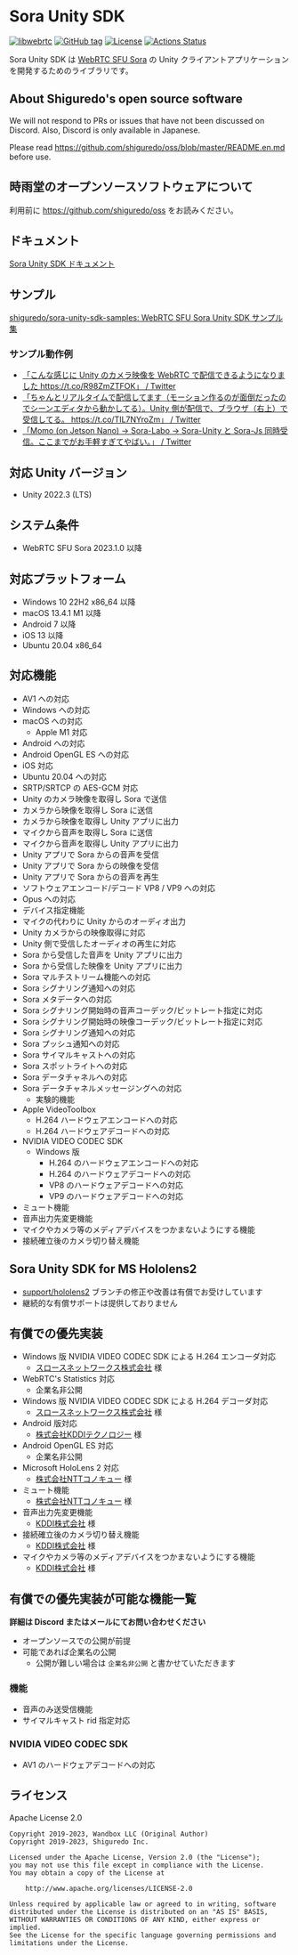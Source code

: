 # Sora Unity SDK

[![libwebrtc](https://img.shields.io/badge/libwebrtc-117.5938-blue.svg)](https://chromium.googlesource.com/external/webrtc/+/branch-heads/5938)
[![GitHub tag](https://img.shields.io/github/tag/shiguredo/sora-unity-sdk.svg)](https://github.com/shiguredo/sora-unity-sdk)
[![License](https://img.shields.io/badge/License-Apache%202.0-blue.svg)](https://opensource.org/licenses/Apache-2.0)
[![Actions Status](https://github.com/shiguredo/sora-unity-sdk/workflows/build/badge.svg)](https://github.com/shiguredo/sora-unity-sdk/actions)

Sora Unity SDK は [WebRTC SFU Sora](https://sora.shiguredo.jp/) の Unity クライアントアプリケーションを開発するためのライブラリです。

## About Shiguredo's open source software

We will not respond to PRs or issues that have not been discussed on Discord. Also, Discord is only available in Japanese.

Please read https://github.com/shiguredo/oss/blob/master/README.en.md before use.

## 時雨堂のオープンソースソフトウェアについて

利用前に https://github.com/shiguredo/oss をお読みください。

## ドキュメント

[Sora Unity SDK ドキュメント](https://sora-unity-sdk.shiguredo.jp/)

## サンプル

[shiguredo/sora\-unity\-sdk\-samples: WebRTC SFU Sora Unity SDK サンプル集](https://github.com/shiguredo/sora-unity-sdk-samples)

### サンプル動作例

- [「こんな感じに Unity のカメラ映像を WebRTC で配信できるようになりました https://t\.co/R98ZmZTFOK」 / Twitter](https://twitter.com/melponn/status/1193406538494275592)
- [「ちゃんとリアルタイムで配信してます（モーション作るのが面倒だったのでシーンエディタから動かしてる）。Unity 側が配信で、ブラウザ（右上）で受信してる。 https://t\.co/TIL7NYroZm」 / Twitter](https://twitter.com/melponn/status/1193411591183552512)
- [「Momo (on Jetson Nano) -> Sora-Labo -> Sora-Unity と Sora-Js 同時受信。ここまでがお手軽すぎてやばい。」 / Twitter](https://twitter.com/izmhrats/status/1203299775354851328?s=20)

## 対応 Unity バージョン

- Unity 2022.3 (LTS)

## システム条件

- WebRTC SFU Sora 2023.1.0 以降

## 対応プラットフォーム

- Windows 10 22H2 x86_64 以降
- macOS 13.4.1 M1 以降
- Android 7 以降
- iOS 13 以降
- Ubuntu 20.04 x86_64

## 対応機能

- AV1 への対応
- Windows への対応
- macOS への対応
  - Apple M1 対応
- Android への対応
- Android OpenGL ES への対応
- iOS 対応
- Ubuntu 20.04 への対応
- SRTP/SRTCP の AES-GCM 対応
- Unity のカメラ映像を取得し Sora で送信
- カメラから映像を取得し Sora に送信
- カメラから映像を取得し Unity アプリに出力
- マイクから音声を取得し Sora に送信
- マイクから音声を取得し Unity アプリに出力
- Unity アプリで Sora からの音声を受信
- Unity アプリで Sora からの映像を受信
- Unity アプリで Sora からの音声を再生
- ソフトウェアエンコード/デコード VP8 / VP9 への対応
- Opus への対応
- デバイス指定機能
- マイクの代わりに Unity からのオーディオ出力
- Unity カメラからの映像取得に対応
- Unity 側で受信したオーディオの再生に対応
- Sora から受信した音声を Unity アプリに出力
- Sora から受信した映像を Unity アプリに出力
- Sora マルチストリーム機能への対応
- Sora シグナリング通知への対応
- Sora メタデータへの対応
- Sora シグナリング開始時の音声コーデック/ビットレート指定に対応
- Sora シグナリング開始時の映像コーデック/ビットレート指定に対応
- Sora シグナリング通知への対応
- Sora プッシュ通知への対応
- Sora サイマルキャストへの対応
- Sora スポットライトへの対応
- Sora データチャネルへの対応
- Sora データチャネルメッセージングへの対応
  - 実験的機能
- Apple VideoToolbox
  - H.264 ハードウェアエンコードへの対応
  - H.264 ハードウェアデコードへの対応
- NVIDIA VIDEO CODEC SDK
  - Windows 版
    - H.264 のハードウェアエンコードへの対応
    - H.264 のハードウェアデコードへの対応
    - VP8 のハードウェアデコードへの対応
    - VP9 のハードウェアデコードへの対応
- ミュート機能
- 音声出力先変更機能
- マイクやカメラ等のメディアデバイスをつかまないようにする機能
- 接続確立後のカメラ切り替え機能

## Sora Unity SDK for MS Hololens2

- [support/hololens2](https://github.com/shiguredo/sora-unity-sdk/tree/support/hololens2) ブランチの修正や改善は有償でお受けしています
- 継続的な有償サポートは提供しておりません

## 有償での優先実装

- Windows 版 NVIDIA VIDEO CODEC SDK による H.264 エンコーダ対応
  - [スロースネットワークス株式会社](http://www.sloth-networks.co.jp) 様
- WebRTC's Statistics 対応
  - 企業名非公開
- Windows 版 NVIDIA VIDEO CODEC SDK による H.264 デコーダ対応
  - [スロースネットワークス株式会社](http://www.sloth-networks.co.jp) 様
- Android 版対応
  - [株式会社KDDIテクノロジー](https://kddi-tech.com/) 様
- Android OpenGL ES 対応
  - 企業名非公開
- Microsoft HoloLens 2 対応
  - [株式会社NTTコノキュー](https://www.nttqonoq.com/) 様
- ミュート機能
  - [株式会社NTTコノキュー](https://www.nttqonoq.com/) 様
- 音声出力先変更機能
  - [KDDI株式会社](https://www.kddi.com/) 様
- 接続確立後のカメラ切り替え機能
  - [KDDI株式会社](https://www.kddi.com/) 様
- マイクやカメラ等のメディアデバイスをつかまないようにする機能
  - [KDDI株式会社](https://www.kddi.com/) 様

## 有償での優先実装が可能な機能一覧

**詳細は Discord またはメールにてお問い合わせください**

- オープンソースでの公開が前提
- 可能であれば企業名の公開
  - 公開が難しい場合は `企業名非公開` と書かせていただきます

### 機能

- 音声のみ送受信機能
- サイマルキャスト rid 指定対応

### NVIDIA VIDEO CODEC SDK

- AV1 のハードウェアデコードへの対応

## ライセンス

Apache License 2.0

```
Copyright 2019-2023, Wandbox LLC (Original Author)
Copyright 2019-2023, Shiguredo Inc.

Licensed under the Apache License, Version 2.0 (the "License");
you may not use this file except in compliance with the License.
You may obtain a copy of the License at

    http://www.apache.org/licenses/LICENSE-2.0

Unless required by applicable law or agreed to in writing, software
distributed under the License is distributed on an "AS IS" BASIS,
WITHOUT WARRANTIES OR CONDITIONS OF ANY KIND, either express or implied.
See the License for the specific language governing permissions and
limitations under the License.
```
